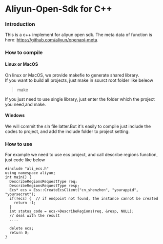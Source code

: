 # Aliyun-Open-Sdk for C++

### Introduction
This is a c++ implement for aliyun open sdk.
The meta data of function is here: https://github.com/aliyun/openapi-meta.

### How to compile

#### Linux or MacOS  
On linux or MacOS, we provide makefie to generate shared library.  
  If you want to build all projects, just make in sourct root folder like beleow
> make  
  
If you just need to use single library, just enter the folder which the project you need,and make.  

#### Windows
We will commit the sln file latter.But it's easily to compile just include the codes to project, and add the include folder to project setting.

### How to use
For example we need to use ecs project, and call describe regions function, just code like below  

    #include "ali_ecs.h"
    using namespace aliyun;
    int main() {
      DescribeRegionsRequestType req;
      DescribeRegionsRequestType resp;
      Ecs* ecs = Ess::CreateEcsClient("cn_shenzhen", "yourappid", "yoursecret");
      if(!ecs) {  // if endpoint not found, the instance cannot be created
        return -1;
      }
      int status_code = ecs->DescribeRegions(req, &resp, NULL);
      // deal with the result
      ....

      delete ecs;
      return 0;
    }
